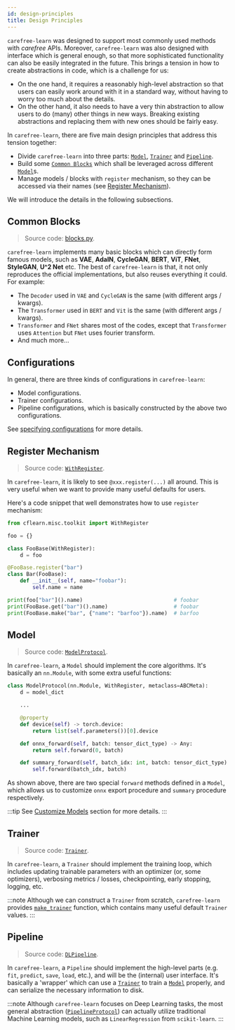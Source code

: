 ```yaml
---
id: design-principles
title: Design Principles
---
```


`carefree-learn` was designed to support most commonly used methods with *carefree* APIs. Moreover, `carefree-learn` was also designed with interface which is general enough, so that more sophisticated functionality can also be easily integrated in the future. This brings a tension in how to create abstractions in code, which is a challenge for us:

+ On the one hand, it requires a reasonably high-level abstraction so that users can easily work around with it in a standard way, without having to worry too much about the details.
+ On the other hand, it also needs to have a very thin abstraction to allow users to do (many) other things in new ways. Breaking existing abstractions and replacing them with new ones should be fairly easy.

In `carefree-learn`, there are five main design principles that address this tension together:

+ Divide `carefree-learn` into three parts: [`Model`](#model), [`Trainer`](#trainer) and [`Pipeline`](#pipeline).
+ Build some [`Common Blocks`](#common-blocks) which shall be leveraged across different [`Model`](#model)s.
+ Manage models / blocks with `register` mechanism, so they can be accessed via their names (see [Register Mechanism](#register-mechanism)).

We will introduce the details in the following subsections.


## Common Blocks

> Source code: [blocks.py](https://github.com/carefree0910/carefree-learn/blob/dev/cflearn/modules/blocks.py).

`carefree-learn` implements many basic blocks which can directly form famous models, such as **VAE**, **AdaIN**, **CycleGAN**, **BERT**, **ViT**, **FNet**, **StyleGAN**, **U^2 Net** etc. The best of `carefree-learn` is that, it not only reproduces the official implementations, but also reuses everything it could. For example:
- The `Decoder` used in `VAE` and `CycleGAN` is the same (with different args / kwargs).
- The `Transformer` used in `BERT` and `Vit` is the same (with different args / kwargs).
- `Transformer` and `FNet` shares most of the codes, except that `Transformer` uses `Attention` but `FNet` uses fourier transform.
- And much more...


## Configurations

In general, there are three kinds of configurations in `carefree-learn`:
- Model configurations.
- Trainer configurations.
- Pipeline configurations, which is basically constructed by the above two configurations.

See [specifying configurations](getting-started/configurations#specify-configurations) for more details.


## Register Mechanism

> Source code: [`WithRegister`](https://github.com/carefree0910/carefree-learn/blob/2c745bb1e998e74bbbc1c308a5716608ef1b137f/cflearn/misc/toolkit.py#L383).

In `carefree-learn`, it is likely to see `@xxx.register(...)` all around. This is very useful when we want to provide many useful defaults for users.

Here's a code snippet that well demonstrates how to use `register` mechanism:

```python
from cflearn.misc.toolkit import WithRegister

foo = {}

class FooBase(WithRegister):
    d = foo

@FooBase.register("bar")
class Bar(FooBase):
    def __init__(self, name="foobar"):
        self.name = name

print(foo["bar"]().name)                             # foobar
print(FooBase.get("bar")().name)                     # foobar
print(FooBase.make("bar", {"name": "barfoo"}).name)  # barfoo
```


## Model

> Source code: [`ModelProtocol`](https://github.com/carefree0910/carefree-learn/blob/2c745bb1e998e74bbbc1c308a5716608ef1b137f/cflearn/protocol.py#L109).

In `carefree-learn`, a `Model` should implement the core algorithms. It's basically an `nn.Module`, with some extra useful functions:

```python
class ModelProtocol(nn.Module, WithRegister, metaclass=ABCMeta):
    d = model_dict

    ...

    @property
    def device(self) -> torch.device:
        return list(self.parameters())[0].device

    def onnx_forward(self, batch: tensor_dict_type) -> Any:
        return self.forward(0, batch)

    def summary_forward(self, batch_idx: int, batch: tensor_dict_type) -> None:
        self.forward(batch_idx, batch)
```

As shown above, there are two special `forward` methods defined in a `Model`, which allows us to customize `onnx` export procedure and `summary` procedure respectively.

:::tip
See [Customize Models](/docs/developer-guides/general-customization#customize-models) section for more details.
:::


## Trainer

> Source code: [`Trainer`](https://github.com/carefree0910/carefree-learn/blob/2c745bb1e998e74bbbc1c308a5716608ef1b137f/cflearn/trainer.py#L226).

In `carefree-learn`, a `Trainer` should implement the training loop, which includes updating trainable parameters with an optimizer (or, some optimizers), verbosing metrics / losses, checkpointing, early stopping, logging, etc.

:::note
Although we can construct a `Trainer` from scratch, `carefree-learn` provides [`make_trainer`](https://github.com/carefree0910/carefree-learn/blob/2c745bb1e998e74bbbc1c308a5716608ef1b137f/cflearn/misc/internal_/trainer.py#L19) function, which contains many useful default `Trainer` values.
:::


## Pipeline

> Source code: [`DLPipeline`](https://github.com/carefree0910/carefree-learn/blob/2c745bb1e998e74bbbc1c308a5716608ef1b137f/cflearn/pipeline.py#L90).

In `carefree-learn`, a `Pipeline` should implement the high-level parts (e.g. `fit`, `predict`, `save`, `load`, etc.), and will be the (internal) user interface. It's basically a 'wrapper' which can use a [`Trainer`](#trainer) to train a [`Model`](#model) properly, and can serialize the necessary information to disk.

:::note
Although `carefree-learn` focuses on Deep Learning tasks, the most general abstraction ([`PipelineProtocol`](https://github.com/carefree0910/carefree-learn/blob/2c745bb1e998e74bbbc1c308a5716608ef1b137f/cflearn/pipeline.py#L57)) can actually utilize traditional Machine Learning models, such as `LinearRegression` from `scikit-learn`.
:::
